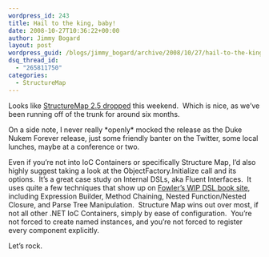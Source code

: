 ```yaml
---
wordpress_id: 243
title: Hail to the king, baby!
date: 2008-10-27T10:36:22+00:00
author: Jimmy Bogard
layout: post
wordpress_guid: /blogs/jimmy_bogard/archive/2008/10/27/hail-to-the-king-baby.aspx
dsq_thread_id:
  - "265811750"
categories:
  - StructureMap
---
```

Looks like [StructureMap 2.5 dropped](http://codebetter.com/blogs/jeremy.miller/archive/2008/10/26/structuremap-2-5-is-released.aspx) this weekend.&#160; Which is nice, as we’ve been running off of the trunk for around six months.

On a side note, I never really \*openly\* mocked the release as the Duke Nukem Forever release, just some friendly banter on the Twitter, some local lunches, maybe at a conference or two.

Even if you’re not into IoC Containers or specifically Structure Map, I’d also highly suggest taking a look at the ObjectFactory.Initialize call and its options.&#160; It’s a great case study on Internal DSLs, aka Fluent Interfaces.&#160; It uses quite a few techniques that show up on [Fowler’s WIP DSL book site](http://martinfowler.com/dslwip/), including Expression Builder, Method Chaining, Nested Function/Nested Closure, and Parse Tree Manipulation.&#160; Structure Map wins out over most, if not all other .NET IoC Containers, simply by ease of configuration.&#160; You’re not forced to create named instances, and you’re not forced to register every component explicitly.

Let’s rock.